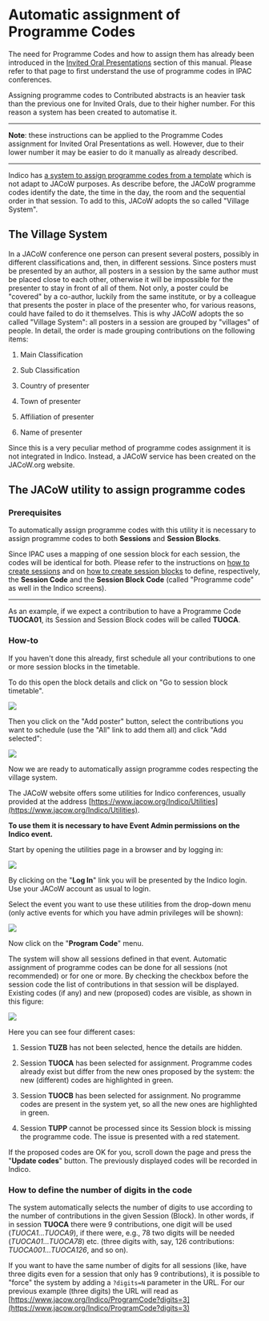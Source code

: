 # Automatic assignment of Programme Codes

The need for Programme Codes and how to assign them has already been introduced in the [Invited Oral Presentations](../InvitedOrals/SSpcodes.md#what-are-programme-codes) section of this manual. Please refer to that page to first understand the use of programme codes in IPAC conferences.

Assigning programme codes to Contributed abstracts is an heavier task than the previous one for Invited Orals, due to their higher number. For this reason a system has been created to automatise it.

---

**Note**: these instructions can be applied to the Programme Codes assignment for Invited Oral Presentations as well. However, due to their lower number it may be easier to do it manually as already described.

---

Indico has [a system to assign programme codes from a template](../InvitedOrals/SSpcodes.md#programme-code-templates) which is not adapt to JACoW purposes. As describe before, the JACoW programme codes identify the date, the time in the day, the room and the sequential order in that session. To add to this, JACoW adopts the so called "Village System". 

## The Village System

In a JACoW conference one person can present  several posters, possibly in different classifications and, then, in different sessions. Since posters must be presented by an author, all posters in a session by the same author must be placed close to each other, otherwise it will be impossible for the presenter to stay in front of all of them. Not only, a poster could be "covered" by a co-author, luckily from the same institute, or by a colleague that presents the poster in place of the presenter who, for various reasons, could have failed to do it themselves. This is why JACoW adopts the so called "Village System":  all posters in a session are grouped by "villages" of people. In detail, the order is made grouping contributions on the following items:

1. Main Classification

2. Sub Classification

3. Country of presenter

4. Town of presenter

5. Affiliation of presenter

6. Name of presenter

Since this is a very peculiar method of programme codes assignment it is not integrated in Indico. Instead, a JACoW service has been created on the JACoW.org website.

## The JACoW utility to assign programme codes

### Prerequisites

To automatically assign programme codes with this utility it is necessary to assign programme codes to both **Sessions** and **Session Blocks**.

Since IPAC uses a mapping of one session block for each session, the codes will be identical for both. Please refer to the instructions on [how to create sessions](..//InvitedOrals/SSpcodes.md#sessions) and on [how to create session blocks](../InvitedOrals/SSpcodes.md#session-blocks) to define, respectively, the **Session Code** and the **Session Block Code** (called "Programme code" as well in the Indico screens).

---

As an example, if we expect a contribution to have a Programme Code **TUOCA01**, its Session and Session Block codes will be called **TUOCA**.

### How-to

If you haven't done this already, first schedule all your contributions to one or more session blocks in the timetable.

To do this open the block details and click on "Go to session block timetable".

![](img/SSmpa03.png)

Then you click on the "Add poster" button, select the contributions you want to schedule (use the "All" link to add them all) and click "Add selected":

![](img/SSmpa04.png)

Now we are ready to automatically assign programme codes respecting the village system.

The JACoW website offers some utilities for Indico conferences, usually provided at the address [https://www.jacow.org/Indico/Utilities](https://www.jacow.org/Indico/Utilities).

**To use them it is necessary to have Event Admin permissions on the Indico event.**

Start by opening the utilities page in a browser and by logging in: 

![](img/indicoutilslogin.png)

By clicking on the "**Log In**" link you will be presented by the Indico login. Use your JACoW account as usual to login.

Select the event you want to use these utilities from the drop-down menu (only active events for which you have admin privileges will be shown):

![](img/indicoutilsselect.png)

Now click on the "**Program Code**" menu.

The system will show all sessions defined in that event. Automatic assignment of programme codes can be done for all sessions (not recommended) or for one or more. By checking the checkbox before the session code the list of contributions in that session will be displayed. Existing codes (if any) and new (proposed) codes are visible, as shown in this figure:

![](img/indicoutilspcodes.png)

Here you can see four different cases:

1. Session **TUZB** has not been selected, hence the details are hidden.

2. Session **TUOCA** has been selected for assignment. Programme codes already exist but differ from the new ones proposed by the system: the new (different) codes are highlighted in green.

3. Session **TUOCB** has been selected for assignment. No programme codes are present in the system yet, so all the new ones are highlighted in green.

4. Session **TUPP**  cannot be processed since its Session block is missing the programme code. The issue is presented with a red statement.

If the proposed codes are OK for you, scroll down the page and press the "**Update codes**" button. The previously displayed codes will be recorded in Indico.

### How to define the number of digits in the code

The system automatically selects the number of digits to use according to the number of contributions in the given Session (Block). In other words, if in session **TUOCA** there were 9 contributions, one digit will be used (*TUOCA1...TUOCA9*), if there were, e.g., 78 two digits will be needed (*TUOCA01...TUOCA78*) etc. (three digits with, say, 126 contributions: *TUOCA001...TUOCA126*, and so on).

If you want to have the same number of digits for all sessions (like, have three digits even for a session that only has 9 contributions), it is possible to "force" the system by adding a `?digits=N` parameter in the URL. For our previous example (three digits) the URL will read as [https://www.jacow.org/Indico/ProgramCode?digits=3](https://www.jacow.org/Indico/ProgramCode?digits=3)
